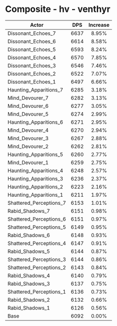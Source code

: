# Composite - hv - venthyr
| Actor | DPS | Increase |
|---|:---:|:---:|
|Dissonant_Echoes_7|6637|8.95%|
|Dissonant_Echoes_6|6614|8.58%|
|Dissonant_Echoes_5|6593|8.24%|
|Dissonant_Echoes_4|6570|7.85%|
|Dissonant_Echoes_3|6546|7.46%|
|Dissonant_Echoes_2|6522|7.07%|
|Dissonant_Echoes_1|6497|6.66%|
|Haunting_Apparitions_7|6285|3.18%|
|Mind_Devourer_7|6282|3.13%|
|Mind_Devourer_6|6277|3.05%|
|Mind_Devourer_5|6274|2.99%|
|Haunting_Apparitions_6|6271|2.95%|
|Mind_Devourer_4|6270|2.94%|
|Mind_Devourer_3|6267|2.88%|
|Mind_Devourer_2|6262|2.81%|
|Haunting_Apparitions_5|6260|2.77%|
|Mind_Devourer_1|6259|2.75%|
|Haunting_Apparitions_4|6248|2.57%|
|Haunting_Apparitions_3|6236|2.37%|
|Haunting_Apparitions_2|6223|2.16%|
|Haunting_Apparitions_1|6211|1.97%|
|Shattered_Perceptions_7|6153|1.01%|
|Rabid_Shadows_7|6151|0.98%|
|Shattered_Perceptions_6|6151|0.97%|
|Shattered_Perceptions_5|6149|0.95%|
|Rabid_Shadows_6|6148|0.93%|
|Shattered_Perceptions_4|6147|0.91%|
|Rabid_Shadows_5|6144|0.87%|
|Shattered_Perceptions_3|6144|0.86%|
|Shattered_Perceptions_2|6143|0.84%|
|Rabid_Shadows_4|6140|0.79%|
|Rabid_Shadows_3|6137|0.75%|
|Shattered_Perceptions_1|6136|0.73%|
|Rabid_Shadows_2|6132|0.66%|
|Rabid_Shadows_1|6126|0.56%|
|Base|6092|0.00%|
